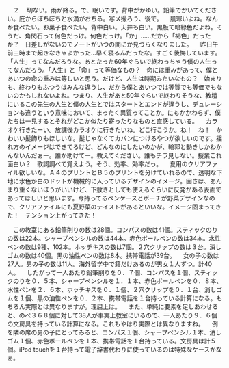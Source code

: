 　２
　切ない。雨が降る。で、眠いです。背中がかゆい。鉛筆でかいてください。庇からぽちぽちと水滴がおちる。写メ撮ろう、後で。
　肌寒いよね。なんか食べたい。お菓子食べたい。背中白い。天井も白い。黒板て暗緑色だよね。そうだ、角閃石って何色だっけ。何色だっけ。「か」……だから「褐色」だったか？　日差しがないのでノートがいつの間にか見づらくなりました。
　昨日午前三時まで起きなきゃよかった…早く寝るんだったな。すごく後悔しています。「人生」ってなんだろうな。あとたった60年ぐらいで終わっちゃう僕の人生ってなんだろう。「人生」と「命」って等価なもの？　命には重みがあって、僕とあいつの命の重みは等しいと思う。だけど、人生は時期みたいなもの？　始まりも、終わりもふつうはみんな違うし、だから僕とあいつでは等質でも等価でもないのかもしれないよね。つまり、人生があと50年ぐらいで終わりそうな、教壇にいるこの先生の人生と僕の人生とではスタートとエンドが違うし、デュレーションも違うという意味において、まったく異質ってことか。にもかかわらず、僕たちは一見するとそれがどこか似たり寄ったりなものと直感している。
　カラオケ行きたーい。放課後カラオケに行きたいね。どこ行こうか。ね！　ね！　かわいい髪飾りもほしいな。髪じゃなくてカバンにつけるやつが欲しいのです。揺れ方のイメージはできてるけど、どんなのにしたいのかが、輪郭と動きしかわかんないんだぁー。誰か助けてー。教えてください。誰もチラ見しない。授業これ面白い？　歌詞調べて覚えよう。そう、効率、効率だっ。
　夏用のクリアファイル欲しいな。Ａ４のプリントとＢ５のプリントを分けていれるので、透明な下地に水色か白のドットが機械的に入っているデザインのイメージ。固さは、あんまり重くないほうがいいけど、下敷きとしても使えるぐらいに反発がある表面であってほしいと思います。今持ってるペンケースとポーチが野菜デザインなので、クリアファイルにも夏野菜のテイストがあるといいな。イメージ固まってきた！　テンション上がってきた！

　この教室にある鉛筆削りの数は28個。コンパスの数は41個。スティックのりの数は22本。シャープペンシルの数は44本。赤色ボールペンの数は34本。水性ペンの数は9種、102本。ホッチキスの数は7個。２穴クリップの数は３台。消しゴムの数は40個。黒の油性ペンの数は8本。携帯電話が39台。
　女の子の数は27人。男の子の数は11人。海外留学中で籍だけあるのが男女１人ずつ。計40人。
　したがって一人あたり鉛筆削りを０．７個、コンパスを１個、スティックのりを０．５本、シャープペンシルを１．１本、赤色ボールペンを０．８本、水性ペンを２．６本、ホッチキスを０．１個、２穴クリップを０．１台、消しゴムを１個、黒の油性ペンを０．２本、携帯電話を１台持っている計算になる。もちろん実際とは異なりますが。理屈上は。
　また、単純に要素を足しあわせると、のべ３６８個に対して38人が事実上教室にいるので、一人あたり９．６個の文房具を持っている計算になる。これもやはり実際とは異なりますね。
　例を隣の席の男の子にとってみると、コンパス１個、シャープペンシル１本、消しゴム１個、赤色ボールペンを１本、携帯電話を１台持っている。文房具は計５個。iPod touchを１台持って電子辞書代わりに使っているのは特殊なケースかなぁ。

